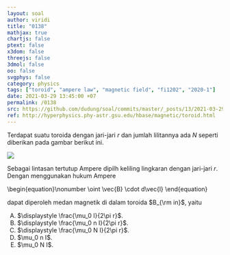 ```yaml
---
layout: soal
author: viridi
title: "0138"
mathjax: true
chartjs: false
ptext: false
x3dom: false
threejs: false
3dmol: false
oo: false
svgphys: false
category: physics
tags: ["toroid", "ampere law", "magnetic field", "fi1202", "2020-1"]
date: 2021-03-29 13:45:00 +07
permalink: /0138
src: https://github.com/dudung/soal/commits/master/_posts/13/2021-03-29-ampere-law-toroid.md
ref: http://hyperphysics.phy-astr.gsu.edu/hbase/magnetic/toroid.html
---
```

Terdapat suatu toroida dengan jari-jari $r$ dan jumlah lilitannya ada $N$ seperti diberikan pada gambar berikut ini.

![]({{site.baseurl}}/assets/img/0/13/0138.png)

Sebagai lintasan tertutup Ampere dipilh keliling lingkaran dengan jari-jari $r$. Dengan menggunakan hukum Ampere

\begin{equation}\nonumber
\oint \vec{B} \cdot d\vec{l}
\end{equation}

dapat diperoleh medan magnetik di dalam toroida $B_{\rm in}$, yaitu

<ol type="A">
<li>$\displaystyle \frac{\mu_0 I}{2\pi r}$.
<li>$\displaystyle \frac{\mu_0 n I}{2\pi r}$.
<li>$\displaystyle \frac{\mu_0 N I}{2\pi r}$.
<li>$\mu_0 n I$.
<li>$\mu_0 N I$.

